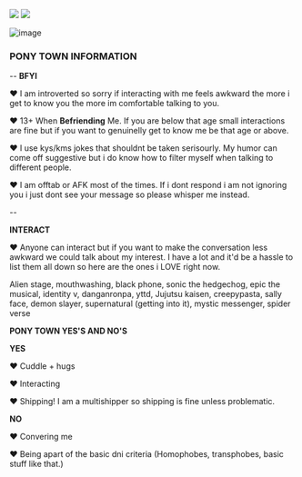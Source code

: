 ![](rw.gif)
![](rw2.gif)
</details>

![image](https://i.pinimg.com/736x/14/53/22/1453220913abe836a9e5788bb4ddfc56.jpg)




### PONY TOWN INFORMATION
--
**BFYI**

♥ I am introverted so sorry if interacting with me feels awkward the more i get to know you the more im comfortable talking to you.

♥ 13+ When **Befriending** Me. If you are below that age small interactions are fine but if you want to genuinelly get to know me be that age or above.

♥ I use kys/kms jokes that shouldnt be taken serisourly. My humor can come off suggestive but i do know how to filter myself when talking to different people.

♥ I am offtab or AFK most of the times. If i dont respond i am not ignoring you i just dont see your message so please whisper me instead.

--

**INTERACT**

♥ Anyone can interact but if you want to make the conversation less awkward we could talk about my interest. I have a lot and it'd be a hassle to list them all down so here are the ones i LOVE right now.

Alien stage, mouthwashing, black phone, sonic the hedgechog, epic the musical, identity v, danganronpa, yttd, Jujutsu kaisen, creepypasta, sally face, demon slayer, supernatural (getting into it), mystic messenger, spider verse


**PONY TOWN YES'S AND NO'S**

**YES**

♥ Cuddle + hugs

♥ Interacting

♥ Shipping! I am a multishipper so shipping is fine unless problematic.

**NO**

♥ Convering me

♥ Being apart of the basic dni criteria (Homophobes, transphobes, basic stuff like that.)


